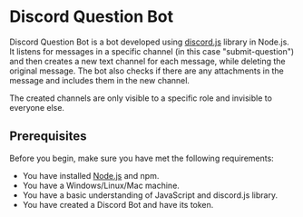 # Discord Question Bot

Discord Question Bot is a bot developed using [discord.js](https://discord.js.org/#/) library in Node.js. It listens for messages in a specific channel (in this case "submit-question") and then creates a new text channel for each message, while deleting the original message. The bot also checks if there are any attachments in the message and includes them in the new channel. 

The created channels are only visible to a specific role and invisible to everyone else.

## Prerequisites

Before you begin, make sure you have met the following requirements:

- You have installed [Node.js](https://nodejs.org/en/) and npm.
- You have a Windows/Linux/Mac machine.
- You have a basic understanding of JavaScript and discord.js library.
- You have created a Discord Bot and have its token.

